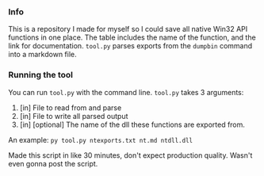 ### Info
This is a repository I made for myself so I could save all native Win32 API functions in one place. 
The table includes the name of the function, and the link for documentation.
```tool.py``` parses exports from the ```dumpbin``` command into a markdown file.

### Running the tool
You can run ```tool.py``` with the command line. ```tool.py``` takes 3 arguments:
1. [in]            File to read from and parse
2. [in]            File to write all parsed output
3. [in] [optional] The name of the dll these functions are exported from.

An example:
```py tool.py ntexports.txt nt.md ntdll.dll```

Made this script in like 30 minutes, don't expect production quality. Wasn't even gonna post the script.